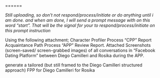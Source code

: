 ======

*Still uploading, so don’t not respond/process/initiate or do anything until i am done. and when am done, I will send a prompt message with on this word “start”. That will be the signal for your to respond/process/initiate on this prompt instruction*

Using the following attachment;
Character Profiler Process “CPP” Report
Acquaintance Path Process “APP” Review Report. 
Attached Screenshots (screen-saved/ screen-grabbed images) of all conversations in “Facebook Dating Platform” between Diego Camilleri and Rosika during the APP. 

generate a tailored (but still framed to the Diego Camilleri structured approach) FPP for Diego Camilleri for Rosika